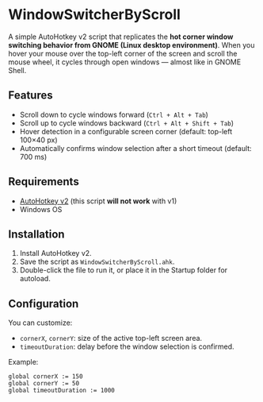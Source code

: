 # WindowSwitcherByScroll

A simple AutoHotkey v2 script that replicates the **hot corner window switching behavior from GNOME (Linux desktop environment)**.
When you hover your mouse over the top-left corner of the screen and scroll the mouse wheel, it cycles through open windows — almost like in GNOME Shell.

## Features

* Scroll down to cycle windows forward (`Ctrl + Alt + Tab`)
* Scroll up to cycle windows backward (`Ctrl + Alt + Shift + Tab`)
* Hover detection in a configurable screen corner (default: top-left 100×40 px)
* Automatically confirms window selection after a short timeout (default: 700 ms)

## Requirements

* [AutoHotkey v2](https://www.autohotkey.com/) (this script **will not work** with v1)
* Windows OS

## Installation

1. Install AutoHotkey v2.
2. Save the script as `WindowSwitcherByScroll.ahk`.
3. Double-click the file to run it, or place it in the Startup folder for autoload.

## Configuration

You can customize:

* `cornerX`, `cornerY`: size of the active top-left screen area.
* `timeoutDuration`: delay before the window selection is confirmed.

Example:

```ahk
global cornerX := 150
global cornerY := 50
global timeoutDuration := 1000
```
